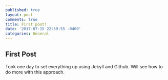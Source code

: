 ```yaml
---
published: true
layout: post
comments: true
title: First post!
date: '2017-07-15 22:59:55 -0400'
categories: General
---
```



## First Post

Took one day to set everything up using Jekyll and Github. Will see how to do more with this approach.


